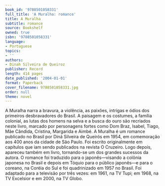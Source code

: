 ```yaml
---
book_id: '9788501058331'
full_title: 'A Muralha: romance'
title: A Muralha
subtitle: romance
source: Bookshelf
owned: true
isbn: '9788501058331'
language:
- Portuguese
topics:
- ''
authors:
- Dinah Silveira de Queiroz
publisher: Record
length: 414 pages
date_published: '2004-01-01'
format: Paperback
cover_filename: 9788501058331.jpg
order: null
theme: novel
---
```

A Muralha narra a bravura, a violência, as paixões, intrigas e ódios dos primeiros desbravadores do Brasil. A paisagem e os costumes, a família colonial, as lutas dos homens na selva e a busca do ouro são recriados neste livro, marcado por personagens fortes como Dom Braz, Isabel, Tiago, Mãe Cândida, Cristina, Margarida e Aimbé.
A Muralha é um romance publicado no Brasil por Diná Silveira de Queirós em 1954, em comemoração aos 400 anos da cidade de São Paulo. Foi escrito originalmente em capítulos que iam sendo publicados na revista O Cruzeiro. Logo depois, apareceu também em livro, tornando-se um dos grandes sucessos da autora. O romance foi traduzido para o japonês—visando a colônia japonesa no Brasil e depois em Tóquio para o público japonês—e para o coreano, na Coréia do Sul e foi quadrinizado em 1957 no Brasil. Foi adaptado para a televisão por três vezes: em 1961, na TV Tupi; em 1968, na TV Excelsior e em 2000, na TV Globo.

